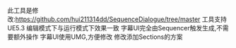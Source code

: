 此工具是修改:https://github.com/hui211314dd/SequenceDialogue/tree/master
工具支持UE5.3
编辑模式下与运行模式下效果一致
字幕UI完全由Sequencer触发生成,不需要额外操作
字幕UI使用UMG,方便修改
修改添加Sections的方案